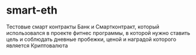# smart-eth

Тестовые смарт контракты Банк и Смартконтракт, который использовался в проекте фитнес программы, в которой нужно ставить цель и соблюдать дневные пробежки, ценой и наградой которого является Криптовалюта

